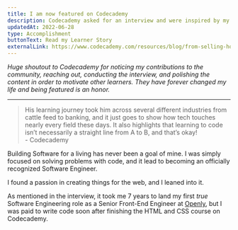 ```yaml
---
title: I am now featured on Codecademy
description: Codecademy asked for an interview and were inspired by my unconventional journey to Software Engineering.
updatedAt: 2022-06-28
type: Accomplishment
buttonText: Read my Learner Story
externalLink: https://www.codecademy.com/resources/blog/from-selling-houses-to-staff-engineer/
---
```


_Huge shoutout to Codecademy for noticing my contributions to the community, reaching out, conducting the interview, and polishing the content in order to motivate other learners. They have forever changed my life and being featured is an honor._

---

> His learning journey took him across several different industries from cattle feed to banking, and it just goes to show how tech touches nearly every field these days. It also highlights that learning to code isn’t necessarily a straight line from A to B, and that’s okay!<br>- Codecademy

Building Software for a living has never been a goal of mine. I was simply focused on solving problems with code, and it lead to becoming an officially recognized Software Engineer.

I found a passion in creating things for the web, and I leaned into it.

As mentioned in the interview, it took me 7 years to land my first _true_ Software Engineering role as a Senior Front-End Engineer at [Openly](https://openly.com), but I was paid to write code soon after finishing the HTML and CSS course on Codecademy.


